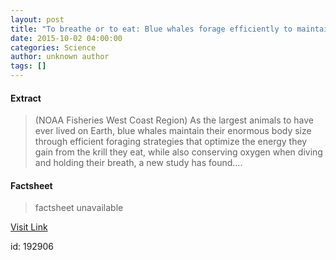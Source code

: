 ```yaml
---
layout: post
title: "To breathe or to eat: Blue whales forage efficiently to maintain massive body size"
date: 2015-10-02 04:00:00
categories: Science
author: unknown author
tags: []
---
```



#### Extract
>(NOAA Fisheries West Coast Region) As the largest animals to have ever lived on Earth, blue whales maintain their enormous body size through efficient foraging strategies that optimize the energy they gain from the krill they eat, while also conserving oxygen when diving and holding their breath, a new study has found....

#### Factsheet
>factsheet unavailable

[Visit Link](http://www.eurekalert.org/pub_releases/2015-10/nfwc-tbo092515.php)

id:  192906
